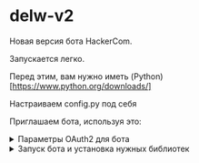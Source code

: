 # delw-v2
Новая версия бота HackerCom.


Запускается легко.

Перед этим, вам нужно иметь (Python)[https://www.python.org/downloads/]

Настраиваем config.py под себя

Приглашаем бота, используя это:

<details>
  <summary>Параметры OAuth2 для бота</summary>
  <img alt="Параметры" src="images/oauth2.png"/>
</details>


<details>
  <summary>Запуск бота и установка нужных библиотек</summary>
```cmd
pip install -r requirements.txt
python bot.py
```
</details>
